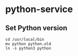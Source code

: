 # python-service

## Set Python version

```
cd /usr/local/bin
mv python python.old
ln -s python3 python
```
